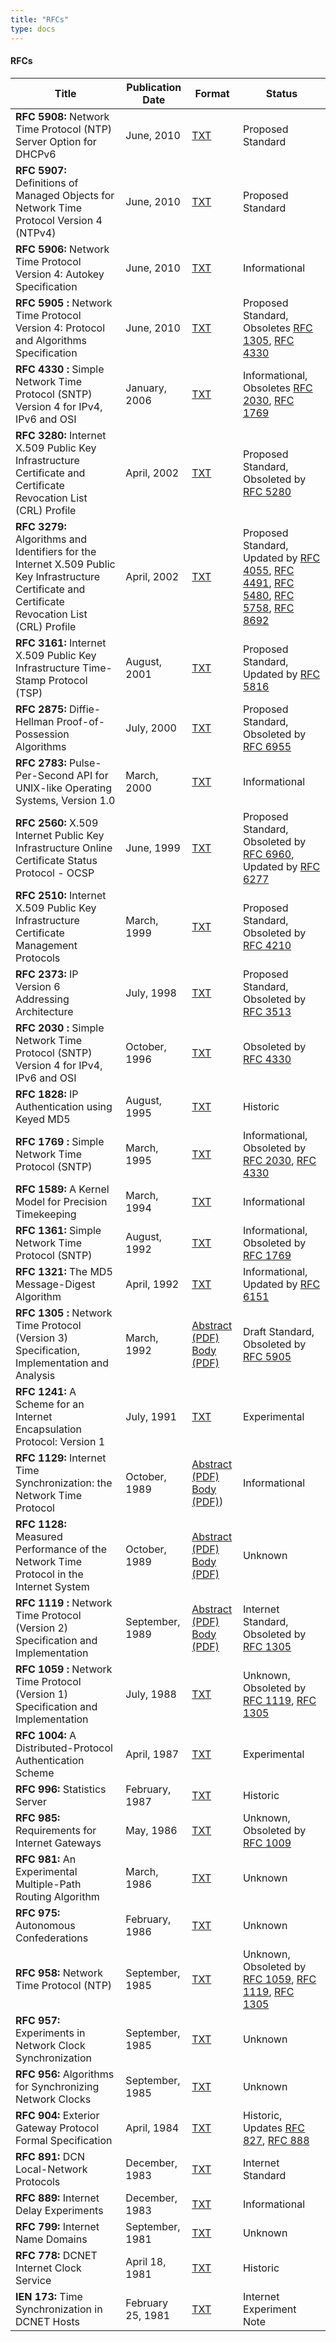 ```yaml
---
title: "RFCs"
type: docs
---
```


#### RFCs

| Title | Publication Date | Format | Status |
| ----- | ----- | ----- | ----- |
| **RFC 5908:** Network Time Protocol (NTP) Server Option for DHCPv6 | June, 2010 | [TXT](/reflib/rfc/rfc5908.txt) | Proposed Standard | 
| **RFC 5907:** Definitions of Managed Objects for Network Time Protocol Version 4 (NTPv4) | June, 2010 | [TXT](/reflib/rfc/rfc5907.txt) | Proposed Standard | 
| **RFC 5906:** Network Time Protocol Version 4: Autokey Specification | June, 2010 | [TXT](/reflib/rfc/rfc5906.txt) | Informational |
| **RFC 5905 <a name="rfc5905"></a>:** Network Time Protocol Version 4: Protocol and Algorithms Specification | June, 2010 | [TXT](/reflib/rfc/rfc5905.txt) | Proposed Standard, Obsoletes [RFC 1305](#rfc1305), [RFC 4330](#rfc4330) |
| **RFC 4330 <a name="rfc4330"></a>:** Simple Network Time Protocol (SNTP) Version 4 for IPv4, IPv6 and OSI | January, 2006 | [TXT](/reflib/rfc/rfc4330.txt) | Informational, Obsoletes [RFC 2030](#rfc2030), [RFC 1769](#rfc1769) |
| **RFC 3280:** Internet X.509 Public Key Infrastructure Certificate and Certificate Revocation List (CRL) Profile | April, 2002 | [TXT](/reflib/rfc/rfc3280.txt) | Proposed Standard, Obsoleted by [RFC 5280](https://www.rfc-editor.org/rfc/rfc5280.html) |
| **RFC 3279:** Algorithms and Identifiers for the Internet X.509 Public Key Infrastructure Certificate and Certificate Revocation List (CRL) Profile | April, 2002 | [TXT](/reflib/rfc/rfc3279.txt) | Proposed Standard, Updated by [RFC 4055](https://www.rfc-editor.org/rfc/rfc4055.html), [RFC 4491](https://www.rfc-editor.org/rfc/rfc4491.html), [RFC 5480](https://www.rfc-editor.org/rfc/rfc5480.html), [RFC 5758](https://www.rfc-editor.org/rfc/rfc5758.html), [RFC 8692](https://www.rfc-editor.org/rfc/rfc8692.html) |
| **RFC 3161:** Internet X.509 Public Key Infrastructure Time-Stamp Protocol (TSP) | August, 2001 | [TXT](/reflib/rfc/rfc3161.txt) | Proposed Standard, Updated by [RFC 5816](https://www.rfc-editor.org/rfc/rfc5816.html) |
| **RFC 2875:** Diffie-Hellman Proof-of-Possession Algorithms | July, 2000 | [TXT](/reflib/rfc/rfc2875.txt) | Proposed Standard, Obsoleted by [RFC 6955](https://www.rfc-editor.org/rfc/rfc6955.html) |
| **RFC 2783:** Pulse-Per-Second API for UNIX-like Operating Systems, Version 1.0 | March, 2000 | [TXT](/reflib/rfc/rfc2783.txt) | Informational |
| **RFC 2560:** X.509 Internet Public Key Infrastructure Online Certificate Status Protocol - OCSP | June, 1999 | [TXT](/reflib/rfc/rfc2560.txt) | Proposed Standard, Obsoleted by [RFC 6960](https://www.rfc-editor.org/rfc/rfc6960.html), Updated by [RFC 6277](https://www.rfc-editor.org/rfc/rfc6277.html) |
| **RFC 2510:** Internet X.509 Public Key Infrastructure Certificate Management Protocols | March, 1999 | [TXT](/reflib/rfc/rfc2510.txt) | Proposed Standard, Obsoleted by [RFC 4210](https://www.rfc-editor.org/rfc/rfc4210.html) |
| **RFC 2373:** IP Version 6 Addressing Architecture | July, 1998 | [TXT](/reflib/rfc/rfc2373.txt) | Proposed Standard, Obsoleted by [RFC 3513](https://www.rfc-editor.org/rfc/rfc3513.html) |
| **RFC 2030 <a name="rfc2030"></a>:** Simple Network Time Protocol (SNTP) Version 4 for IPv4, IPv6 and OSI | October, 1996 | [TXT](/reflib/rfc/rfc2030.txt) | Obsoleted by [RFC 4330](#rfc4330) |
| **RFC 1828:** IP Authentication using Keyed MD5 | August, 1995 | [TXT](/reflib/rfc/rfc1828.txt) | Historic |
| **RFC 1769 <a name="rfc1769"></a>:** Simple Network Time Protocol (SNTP) | March, 1995 | [TXT](/reflib/rfc/rfc1769.txt) | Informational, Obsoleted by [RFC 2030](#rfc2030), [RFC 4330](#rfc4330) |
| **RFC 1589:** A Kernel Model for Precision Timekeeping | March, 1994 | [TXT](/reflib/rfc/rfc1589.txt) | Informational |
| **RFC 1361:** Simple Network Time Protocol (SNTP) | August, 1992 | [TXT](/reflib/rfc/rfc1361.txt) | Informational, Obsoleted by [RFC 1769](#rfc1769) |
| **RFC 1321:** The MD5 Message-Digest Algorithm | April, 1992 |  [TXT](/reflib/rfc/rfc1321.txt) | Informational, Updated by [RFC 6151](https://www.rfc-editor.org/rfc/rfc6151.html) |
| **RFC 1305 <a name="rfc1305"></a>:** Network Time Protocol (Version 3) Specification, Implementation and Analysis | March, 1992 | [Abstract (PDF)](/reflib/rfc/rfc1305/rfc1305a.pdf)<br> [Body (PDF)](/reflib/rfc/rfc1305/rfc1305b.pdf) | Draft Standard, Obsoleted by [RFC 5905](#rfc5905) |
| **RFC 1241:** A Scheme for an Internet Encapsulation Protocol: Version 1 | July, 1991 | [TXT](/reflib/rfc/rfc1241.txt) | Experimental |
| **RFC 1129:** Internet Time Synchronization: the Network Time Protocol | October, 1989 | [Abstract (PDF)](/reflib/rfc/rfc1129/rfc1129a.pdf)<br> [Body (PDF)](/reflib/rfc/rfc1129/rfc1129b.pdf)) | Informational |
| **RFC 1128:** Measured Performance of the Network Time Protocol in the  Internet System | October, 1989 | [Abstract (PDF)](/reflib/rfc/rfc1128/rfc1128a.pdf)<br> [Body (PDF)](/reflib/rfc/rfc1128/rfc1128b.pdf) | Unknown |
| **RFC 1119 <a name="rfc1119"></a>:** Network Time Protocol (Version 2) Specification and Implementation | September, 1989 | [Abstract (PDF)](/reflib/rfc/rfc1119/rfc1119a.pdf)<br> [Body (PDF)](/reflib/rfc/rfc1119/rfc1119b.pdf) | Internet Standard, Obsoleted by [RFC 1305](#rfc1305) |
| **RFC 1059 <a name="rfc1059"></a>:** Network Time Protocol (Version 1) Specification and Implementation | July, 1988 | [TXT](/reflib/rfc/rfc1059.txt) | Unknown, Obsoleted by [RFC 1119](#rfc1119), [RFC 1305](#rfc1305) |
| **RFC 1004:** A Distributed-Protocol Authentication Scheme | April, 1987 | [TXT](/reflib/rfc/rfc1004.txt) | Experimental |
| **RFC 996:** Statistics Server | February, 1987 | [TXT](/reflib/rfc/rfc996.txt) | Historic |
| **RFC 985:** Requirements for Internet Gateways | May, 1986 | [TXT](/reflib/rfc/rfc985.txt) | Unknown, Obsoleted by [RFC 1009](https://www.rfc-editor.org/rfc/rfc1009.html) |
| **RFC 981:** An Experimental Multiple-Path Routing Algorithm | March, 1986 | [TXT](/reflib/rfc/rfc981.txt) | Unknown |
| **RFC 975:** Autonomous Confederations | February, 1986 | [TXT](/reflib/rfc/rfc975.txt) | Unknown |
| **RFC 958:** Network Time Protocol (NTP) | September, 1985 | [TXT](/reflib/rfc/rfc958.txt) | Unknown, Obsoleted by [RFC 1059](#rfc1059), [RFC 1119](#rfc1119), [RFC 1305](#rfc1305) |
| **RFC 957:** Experiments in Network Clock Synchronization | September, 1985 | [TXT](/reflib/rfc/rfc957.txt) | Unknown |
| **RFC 956:** Algorithms for Synchronizing Network Clocks | September, 1985 | [TXT](/reflib/rfc/rfc956.txt) | Unknown |
| **RFC 904:** Exterior Gateway Protocol Formal Specification | April, 1984 | [TXT](/reflib/rfc/rfc904.txt) | Historic, Updates [RFC 827](https://datatracker.ietf.org/doc/html/rfc827), [RFC 888](https://datatracker.ietf.org/doc/html/rfc888) |
| **RFC 891:** DCN Local-Network Protocols | December, 1983 | [TXT](/reflib/rfc/rfc891.txt) | Internet Standard |
| **RFC 889:** Internet Delay Experiments | December, 1983 | [TXT](/reflib/rfc/rfc889.txt) | Informational |
| **RFC 799:** Internet Name Domains | September, 1981 | [TXT](/reflib/rfc/rfc799.txt) | Unknown |
| **RFC 778:** DCNET Internet Clock Service | April 18, 1981 | [TXT](/reflib/rfc/rfc778.txt) | Historic |
| **IEN 173:** Time Synchronization in DCNET Hosts | February 25, 1981 | [TXT](/reflib/rfc/ien-173.txt) | Internet Experiment Note |